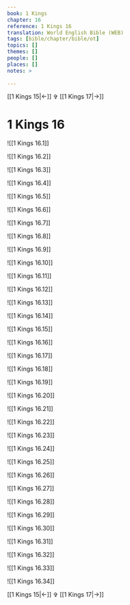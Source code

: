 ```yaml
---
book: 1 Kings
chapter: 16
reference: 1 Kings 16
translation: World English Bible (WEB)
tags: [bible/chapter/bible/ot]
topics: []
themes: []
people: []
places: []
notes: >
  
---
```


[[1 Kings 15|<-]] ✞ [[1 Kings 17|->]]

# 1 Kings 16

![[1 Kings 16.1]]

![[1 Kings 16.2]]

![[1 Kings 16.3]]

![[1 Kings 16.4]]

![[1 Kings 16.5]]

![[1 Kings 16.6]]

![[1 Kings 16.7]]

![[1 Kings 16.8]]

![[1 Kings 16.9]]

![[1 Kings 16.10]]

![[1 Kings 16.11]]

![[1 Kings 16.12]]

![[1 Kings 16.13]]

![[1 Kings 16.14]]

![[1 Kings 16.15]]

![[1 Kings 16.16]]

![[1 Kings 16.17]]

![[1 Kings 16.18]]

![[1 Kings 16.19]]

![[1 Kings 16.20]]

![[1 Kings 16.21]]

![[1 Kings 16.22]]

![[1 Kings 16.23]]

![[1 Kings 16.24]]

![[1 Kings 16.25]]

![[1 Kings 16.26]]

![[1 Kings 16.27]]

![[1 Kings 16.28]]

![[1 Kings 16.29]]

![[1 Kings 16.30]]

![[1 Kings 16.31]]

![[1 Kings 16.32]]

![[1 Kings 16.33]]

![[1 Kings 16.34]]

[[1 Kings 15|<-]] ✞ [[1 Kings 17|->]]
